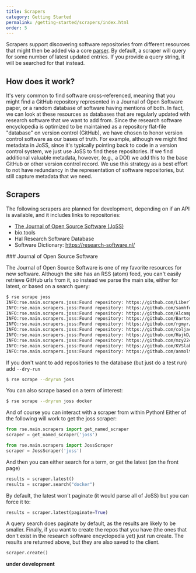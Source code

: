 ```yaml
---
title: Scrapers
category: Getting Started
permalink: /getting-started/scrapers/index.html
order: 5
---
```


Scrapers support discovering software repositories from different resources
that might then be added via a core [parser](../parsers). By default, a scraper
will query for some number of latest updated entries. If you provide a query
string, it will be searched for that instead.

## How does it work?

It's very common to find software cross-referenced, meaning that you might find a GitHub
repository represented in a Journal of Open Software paper, or a random database of software having mentions of
both. In fact, we can look at these resources as databases that are regularly updated with
research software that we want to add from. Since the research software encyclopedia is 
optimized to be maintained as a repository flat-file "database" on version control (GitHub), 
we have chosen to honor version control software as our bases of truth. For example, although we might
find metadata in JoSS, since it's typically pointing back to code in a version control system,
we just use JoSS to find these repositories. If we find additional valuable metadata, however,
 (e.g., a DOI) we add this to the base GitHub or other version control record. 
We use this strategy as a best effort to not have redundancy in the representation of software repositories,
but still capture metadata that we need.

## Scrapers

The following scrapers are planned for development, depending on if an API is available,
and it includes links to repositories:

 - [The Journal of Open Source Software (JoSS)](#joss)
 - bio.tools
 - Hal Research Software Database
 - Software Dictionary: https://research-software.nl/


<a id="joss">
### Journal of Open Source Software

The Journal of Open Source Software is one of my favorite resources for new
software. Although the site has an RSS (atom) feed, you can't easily retrieve GitHub urls
from it, so instead we parse the main site, either for latest, or based on a search
query:

```bash
$ rse scrape joss
INFO:rse.main.scrapers.joss:Found repository: https://github.com/LiberTEM/LiberTEM
INFO:rse.main.scrapers.joss:Found repository: https://github.com/samhforbes/PupillometryR
INFO:rse.main.scrapers.joss:Found repository: https://github.com/Alcampopiano/hypothesize
INFO:rse.main.scrapers.joss:Found repository: https://github.com/BartoszBartmanski/StoSpa2
INFO:rse.main.scrapers.joss:Found repository: https://github.com/rgmyr/corebreakout
INFO:rse.main.scrapers.joss:Found repository: https://github.com/coljac/sensie
INFO:rse.main.scrapers.joss:Found repository: https://github.com/HajkD/LTRpred
INFO:rse.main.scrapers.joss:Found repository: https://github.com/mzy2240/ESA
INFO:rse.main.scrapers.joss:Found repository: https://github.com/KVSlab/turtleFSI.git
INFO:rse.main.scrapers.joss:Found repository: https://github.com/anmolter/XLUR
```

If you don't want to add repositories to the database (but just do a test run) add `--dry-run`

```bash
$ rse scrape --dryrun joss
```

You can also scrape based on a term of interest:

```bash
$ rse scrape --dryrun joss docker
```

And of course you can interact with a scraper from within Python! Either
of the following will work to get the joss scraper:

```python
from rse.main.scrapers import get_named_scraper
scraper = get_named_scraper('joss')
```

```python
from rse.main.scrapers import JossScraper
scraper = JossScraper('joss')
```

And then you can either search for a term, or get the latest (on the front page)

```python
results = scraper.latest()
results = scraper.search("docker")
```

By default, the latest won't paginate (it would parse all of JoSS) but you
can force it to:

```python
results = scraper.latest(paginate=True)
```
A query search does paginate by default, as the results are likely to be smaller.
Finally, if you want to create the repos that you have (the ones that 
don't exist in the research software encyclopedia yet) just run create.
The results are returned above, but they are also saved to the client.

```python
scraper.create()
```

**under development**
